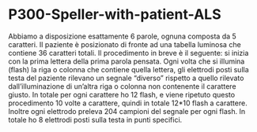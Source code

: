 # P300-Speller-with-patient-ALS
Abbiamo a disposizione esattamente 6 parole, ognuna composta da 5 caratteri. Il paziente è posizionato di fronte ad una tabella luminosa che contiene 36 caratteri totali. Il procedimento in breve è il seguente: si inizia con la prima lettera della prima parola pensata. Ogni volta che si illumina (flash) la riga o colonna che contiene quella lettera, gli elettrodi posti sulla testa del paziente rilevano un segnale “diverso” rispetto a quello rilevato dall’illuminazione di un’altra riga o colonna non contenente il carattere giusto. In totale per ogni carattere ho 12 flash, e viene ripetuto questo procedimento 10 volte a carattere, quindi in totale 12*10 flash a carattere. Inoltre ogni elettrodo preleva 204 campioni del segnale per ogni flash. In totale ho 8 elettrodi posti sulla testa in punti specifici.
